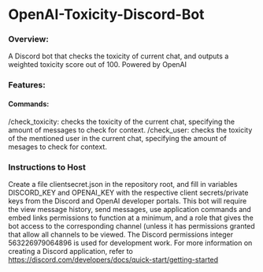 # OpenAI-Toxicity-Discord-Bot
### Overview:
A Discord bot that checks the toxicity of current chat, and outputs a weighted toxicity score out of 100. Powered by OpenAI
### Features:
#### Commands:
/check_toxicity: checks the toxicity of the current chat, specifying the amount of messages to check for context.
/check_user: checks the toxicity of the mentioned user in the current chat, specifying the amount of mesages to check for context. 

### Instructions to Host
Create a file clientsecret.json in the repository root, and fill in variables DISCORD_KEY and OPENAI_KEY with the respective client secrets/private keys from the Discord and OpenAI developer portals.
This bot will require the view message history, send messages, use application commands and embed links permissions to function at a minimum, and a role that gives the bot access to the corresponding channel (unless it has permissions granted that allow all channels to be viewed. The Discord permissions integer 563226979064896 is used for development work. 
For more information on creating a Discord application, refer to https://discord.com/developers/docs/quick-start/getting-started

